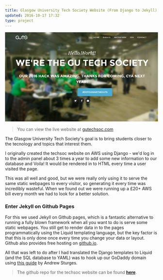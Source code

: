 ```yaml
---
title: Glasgow University Tech Society Website (From Django to Jekyll)
updated: 2016-10-17 17:32
type: project
---
```


![GU Tech Soc Website](/assets/techsoc-website/techsoc.png)

> You can view the live website at [gutechsoc.com](http://gutechsoc.com)

The Glasgow University Tech Society's goal is to bring students closer to the tecnology and topics that interest them.

I originally created the techsoc website on AWS using Django - we'd log in to the admin panel about 3 times a year to add some new information to our database and Voila! It would be rendered in to HTML every time a user visited the page.

This was all well and good, but we were really only using it to serve the same static webpages to every visitor, so generating it every time was incredibly wasteful. When we found out we were running up a £20+ AWS bill every month we had to look for a better solution.

### Enter Jekyll on Github Pages

For this we used Jekyll on Github pages, which is a fantastic alternative to running a fully blown framework when all you want to do is serve some static webpages. You still get to render data in to the pages programmatically using the Liquid templating language, but the key factor is that this is only done once every time you change your data or layout. Github also provides free hosting on [github.io](https://github.io).

All that was left to do after I had translated the Django templates to Liquid (and the SQL database to YAML) was to hook up our GoDaddy domain using [this guide](http://andrewsturges.com/blog/jekyll/tutorial/2014/11/06/github-and-godaddy.html) by Andrew Sturges.

> The github repo for the techsoc website can be found [**here**](https://github.com/gutechsoc/gutechsoc.github.io).
